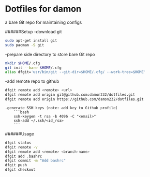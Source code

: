 # Dotfiles for damon
a bare Git repo for maintaining configs 

######Setup
-download git 
```bash 
sudo apt-get install git 
sudo pacman -S git 
```
-prepare side directory to store bare Git repo
```bash
mkdir $HOME/.cfg
git init --bare $HOME/.cfg
alias dfgit='usr/bin/git --git-dir=$HOME/.cfg/ --work-tree=$HOME'
```
-add remote repo to github
```bash
dfgit remote add <remote> <url>
dfgit remote add origin git@github.com:damon232/dotfiles.git
dfgit remote add origin https://github.com/damon232/dotfiles.git 
```    
    -generate SSH keys (note: add key to Github profile) 
        ```bash
        ssh-keygen -t rsa -b 4096 -C "<email>"
        ssh-add ~/.ssh/<id_rsa>
        ```

######Usage 
```bash 
dfgit status 
dfgit remote -v
dfgit remote add <remote> <branch-name>
dfgit add .bashrc
dfgit commit -m "Add bashrc"
dfgit push 
dfgit checkout 
```
